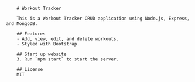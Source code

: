 
        # Workout Tracker

        This is a Workout Tracker CRUD application using Node.js, Express, and MongoDB.

        ## Features
        - Add, view, edit, and delete workouts.
        - Styled with Bootstrap.

        ## Start up website
        3. Run `npm start` to start the server.

        ## License
        MIT
    